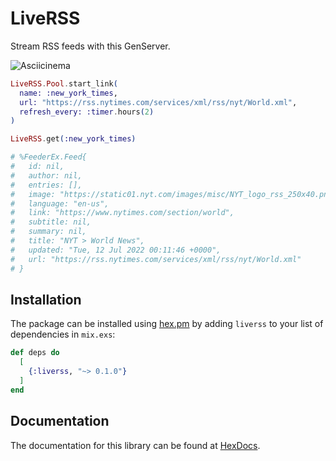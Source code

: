 # LiveRSS
Stream RSS feeds with this GenServer.

![Asciicinema](https://i.imgur.com/lGSEWCJ.gif)

```elixir
LiveRSS.Pool.start_link(
  name: :new_york_times,
  url: "https://rss.nytimes.com/services/xml/rss/nyt/World.xml",
  refresh_every: :timer.hours(2)
)

LiveRSS.get(:new_york_times)

# %FeederEx.Feed{
#   id: nil,
#   author: nil,
#   entries: [],
#   image: "https://static01.nyt.com/images/misc/NYT_logo_rss_250x40.png",
#   language: "en-us",
#   link: "https://www.nytimes.com/section/world",
#   subtitle: nil,
#   summary: nil,
#   title: "NYT > World News",
#   updated: "Tue, 12 Jul 2022 00:11:46 +0000",
#   url: "https://rss.nytimes.com/services/xml/rss/nyt/World.xml"
# }
```

## Installation
The package can be installed using [hex.pm](http://hex.pm/packages/liverss) by adding
`liverss` to your list of dependencies in `mix.exs`:

```elixir
def deps do
  [
    {:liverss, "~> 0.1.0"}
  ]
end
```

## Documentation
The documentation for this library can be found at [HexDocs](https://hexdocs.pm/liverss/).
